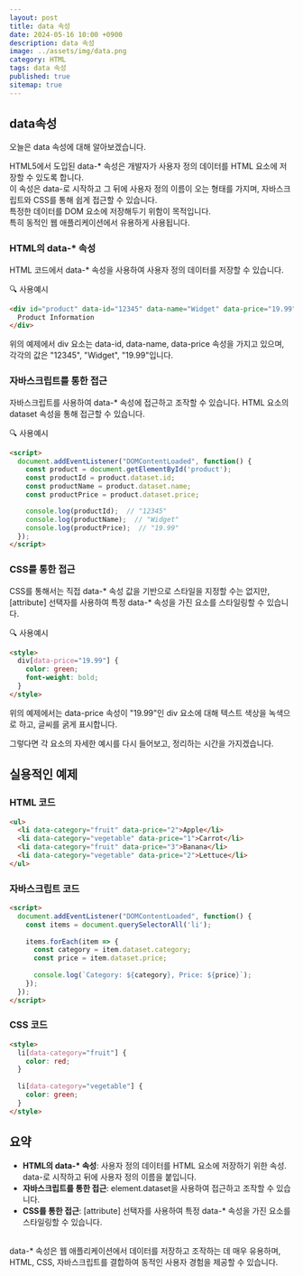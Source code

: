 ```yaml
---
layout: post
title: data 속성
date: 2024-05-16 10:00 +0900
description: data 속성
image: ../assets/img/data.png
category: HTML
tags: data 속성
published: true
sitemap: true
---
```


## data속성 
오늘은 data 속성에 대해 알아보겠습니다.
<br>

HTML5에서 도입된 data-* 속성은 개발자가 사용자 정의 데이터를 HTML 요소에 저장할 수 있도록 합니다.<br>
이 속성은 data-로 시작하고 그 뒤에 사용자 정의 이름이 오는 형태를 가지며, 자바스크립트와 CSS를 통해 쉽게 접근할 수 있습니다.<br>
특정한 데이터를 DOM 요소에 저장해두기 위함이 목적입니다.<br>
특히 동적인 웹 애플리케이션에서 유용하게 사용됩니다.

### HTML의 data-* 속성
HTML 코드에서 data-* 속성을 사용하여 사용자 정의 데이터를 저장할 수 있습니다.

🔍 사용예시

````html
<div id="product" data-id="12345" data-name="Widget" data-price="19.99">
  Product Information
</div>
````
위의 예제에서 div 요소는 data-id, data-name, data-price 속성을 가지고 있으며, 각각의 값은 "12345", "Widget", "19.99"입니다.

### 자바스크립트를 통한 접근
자바스크립트를 사용하여 data-* 속성에 접근하고 조작할 수 있습니다. HTML 요소의 dataset 속성을 통해 접근할 수 있습니다.

🔍 사용예시

````html
<script>
  document.addEventListener("DOMContentLoaded", function() {
    const product = document.getElementById('product');
    const productId = product.dataset.id;
    const productName = product.dataset.name;
    const productPrice = product.dataset.price;

    console.log(productId);  // "12345"
    console.log(productName);  // "Widget"
    console.log(productPrice);  // "19.99"
  });
</script>
````

### CSS를 통한 접근
CSS를 통해서는 직접 data-* 속성 값을 기반으로 스타일을 지정할 수는 없지만, [attribute] 선택자를 사용하여 특정 data-* 속성을 가진 요소를 스타일링할 수 있습니다.

🔍 사용예시

````html
<style>
  div[data-price="19.99"] {
    color: green;
    font-weight: bold;
  }
</style>
````
위의 예제에서는 data-price 속성이 "19.99"인 div 요소에 대해 텍스트 색상을 녹색으로 하고, 글씨를 굵게 표시합니다.<br>

그렇다면 각 요소의 자세한 예시를 다시 들어보고, 정리하는 시간을 가지겠습니다.

## 실용적인 예제

### HTML 코드
````html
<ul>
  <li data-category="fruit" data-price="2">Apple</li>
  <li data-category="vegetable" data-price="1">Carrot</li>
  <li data-category="fruit" data-price="3">Banana</li>
  <li data-category="vegetable" data-price="2">Lettuce</li>
</ul>

````

### 자바스크립트 코드

````html
<script>
  document.addEventListener("DOMContentLoaded", function() {
    const items = document.querySelectorAll('li');
    
    items.forEach(item => {
      const category = item.dataset.category;
      const price = item.dataset.price;
      
      console.log(`Category: ${category}, Price: ${price}`);
    });
  });
</script>
````

### CSS 코드
````html
<style>
  li[data-category="fruit"] {
    color: red;
  }
  
  li[data-category="vegetable"] {
    color: green;
  }
</style>
````

## 요약
- <b>HTML의 data-* 속성</b>: 사용자 정의 데이터를 HTML 요소에 저장하기 위한 속성. data-로 시작하고 뒤에 사용자 정의 이름을 붙입니다.
- <b>자바스크립트를 통한 접근</b>: element.dataset을 사용하여 접근하고 조작할 수 있습니다.
- <b>CSS를 통한 접근</b>: [attribute] 선택자를 사용하여 특정 data-* 속성을 가진 요소를 스타일링할 수 있습니다.
<br>
data-* 속성은 웹 애플리케이션에서 데이터를 저장하고 조작하는 데 매우 유용하며, HTML, CSS, 자바스크립트를 결합하여 동적인 사용자 경험을 제공할 수 있습니다.